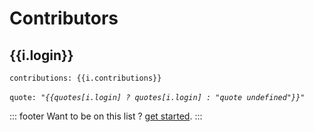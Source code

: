 # Contributors

<div v-for="i in items">
    <h2>{{i.login}}</h2>
    <div class="author">
      <img :src="i.avatar_url" class="contrib-avatar"/>
      <div>
        <code>contributions: {{i.contributions}}</code>
        <br />
        <br />
        <code>quote: <i>"{{quotes[i.login] ? quotes[i.login] : "quote undefined"}}"</i></code>
      </div>
    </div>
</div>

::: footer
Want to be on this list ? [get started](/contributing).
:::

<script>
const axios = require('axios')
export default {
  data () {
      return {
          items: [],
          quotes: {
            "masterkram": "Gallivanting around.", "Daniel-Lizarazo-Fuentes": "I ambush the enemy from the front",
            "Windemuller": "Tis but a scratch",
            "Luducrous": "Never been afraid to die but I always been afraid to die before I get where I'm going",
            "dinaaa25": "See ya coding on the beach!"
            },
      }
  },
  beforeMount() {
    axios.get('https://api.github.com/repos/masterkram/bytehub/contributors')
    .then(response => {
       this.$data.items = response.data;
    })
    .catch(error => {
        console.log(error);
    })
  }
}
</script>